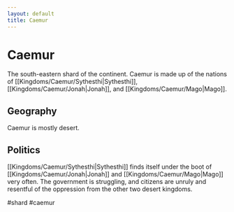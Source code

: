 ```yaml
---
layout: default
title: Caemur
---
```


# Caemur

The south-eastern shard of the continent. Caemur is made up of the nations of [[Kingdoms/Caemur/Sythesthi|Sythesthi]], [[Kingdoms/Caemur/Jonah|Jonah]], and [[Kingdoms/Caemur/Mago|Mago]].

## Geography
Caemur is mostly desert.

## Politics
[[Kingdoms/Caemur/Sythesthi|Sythesthi]] finds itself under the boot of [[Kingdoms/Caemur/Jonah|Jonah]] and [[Kingdoms/Caemur/Mago|Mago]] very often. The government is struggling, and citizens are unruly and resentful of the oppression from the other two desert kingdoms.

#shard #caemur